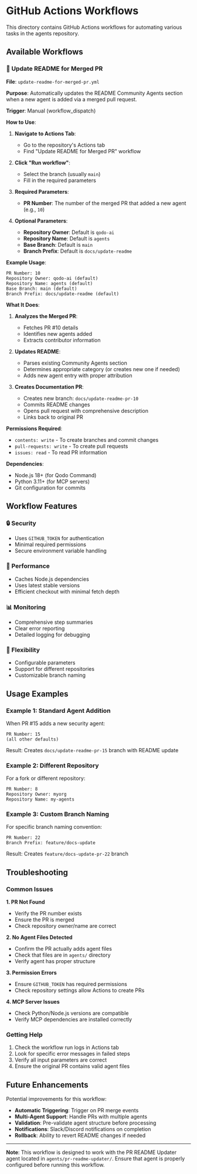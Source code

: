 # GitHub Actions Workflows

This directory contains GitHub Actions workflows for automating various tasks in the agents repository.

## Available Workflows

### 📝 Update README for Merged PR

**File**: `update-readme-for-merged-pr.yml`

**Purpose**: Automatically updates the README Community Agents section when a new agent is added via a merged pull request.

**Trigger**: Manual (workflow_dispatch)

**How to Use**:

1. **Navigate to Actions Tab**:
   - Go to the repository's Actions tab
   - Find "Update README for Merged PR" workflow

2. **Click "Run workflow"**:
   - Select the branch (usually `main`)
   - Fill in the required parameters

3. **Required Parameters**:
   - **PR Number**: The number of the merged PR that added a new agent (e.g., `10`)

4. **Optional Parameters**:
   - **Repository Owner**: Default is `qodo-ai`
   - **Repository Name**: Default is `agents`
   - **Base Branch**: Default is `main`
   - **Branch Prefix**: Default is `docs/update-readme`

**Example Usage**:
```
PR Number: 10
Repository Owner: qodo-ai (default)
Repository Name: agents (default)
Base Branch: main (default)
Branch Prefix: docs/update-readme (default)
```

**What It Does**:

1. **Analyzes the Merged PR**:
   - Fetches PR #10 details
   - Identifies new agents added
   - Extracts contributor information

2. **Updates README**:
   - Parses existing Community Agents section
   - Determines appropriate category (or creates new one if needed)
   - Adds new agent entry with proper attribution

3. **Creates Documentation PR**:
   - Creates new branch: `docs/update-readme-pr-10`
   - Commits README changes
   - Opens pull request with comprehensive description
   - Links back to original PR

**Permissions Required**:
- `contents: write` - To create branches and commit changes
- `pull-requests: write` - To create pull requests
- `issues: read` - To read PR information

**Dependencies**:
- Node.js 18+ (for Qodo Command)
- Python 3.11+ (for MCP servers)
- Git configuration for commits

## Workflow Features

### 🔒 Security
- Uses `GITHUB_TOKEN` for authentication
- Minimal required permissions
- Secure environment variable handling

### 🚀 Performance
- Caches Node.js dependencies
- Uses latest stable versions
- Efficient checkout with minimal fetch depth

### 📊 Monitoring
- Comprehensive step summaries
- Clear error reporting
- Detailed logging for debugging

### 🔄 Flexibility
- Configurable parameters
- Support for different repositories
- Customizable branch naming

## Usage Examples

### Example 1: Standard Agent Addition
When PR #15 adds a new security agent:
```
PR Number: 15
(all other defaults)
```

Result: Creates `docs/update-readme-pr-15` branch with README update

### Example 2: Different Repository
For a fork or different repository:
```
PR Number: 8
Repository Owner: myorg
Repository Name: my-agents
```

### Example 3: Custom Branch Naming
For specific branch naming convention:
```
PR Number: 22
Branch Prefix: feature/docs-update
```

Result: Creates `feature/docs-update-pr-22` branch

## Troubleshooting

### Common Issues

**1. PR Not Found**
- Verify the PR number exists
- Ensure the PR is merged
- Check repository owner/name are correct

**2. No Agent Files Detected**
- Confirm the PR actually adds agent files
- Check that files are in `agents/` directory
- Verify agent has proper structure

**3. Permission Errors**
- Ensure `GITHUB_TOKEN` has required permissions
- Check repository settings allow Actions to create PRs

**4. MCP Server Issues**
- Check Python/Node.js versions are compatible
- Verify MCP dependencies are installed correctly

### Getting Help

1. Check the workflow run logs in Actions tab
2. Look for specific error messages in failed steps
3. Verify all input parameters are correct
4. Ensure the original PR contains valid agent files

## Future Enhancements

Potential improvements for this workflow:

- **Automatic Triggering**: Trigger on PR merge events
- **Multi-Agent Support**: Handle PRs with multiple agents
- **Validation**: Pre-validate agent structure before processing
- **Notifications**: Slack/Discord notifications on completion
- **Rollback**: Ability to revert README changes if needed

---

**Note**: This workflow is designed to work with the PR README Updater agent located in `agents/pr-readme-updater/`. Ensure that agent is properly configured before running this workflow.